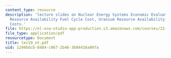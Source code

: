 ```yaml
---
content_type: resource
description: 'lecture slides on Nuclear Energy Systems Economic Evaluations: Uranium
  Resource Availability Fuel Cycle Cost, Uranium Resource Availability, and Fuel Cycle
  Costs.'
file: https://ol-ocw-studio-app-production.s3.amazonaws.com/courses/22-39-integration-of-reactor-design-operations-and-safety-fall-2006/1294bdcb8484c0672b463684416a097a_lec19_nt.pdf
file_type: application/pdf
resourcetype: Document
title: lec19_nt.pdf
uid: 1294bdcb-8484-c067-2b46-3684416a097a
---
```

